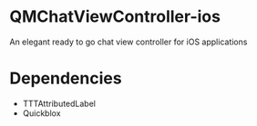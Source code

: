 # QMChatViewController-ios
An elegant ready to go chat view controller for iOS applications

# Dependencies
- TTTAttributedLabel
- Quickblox